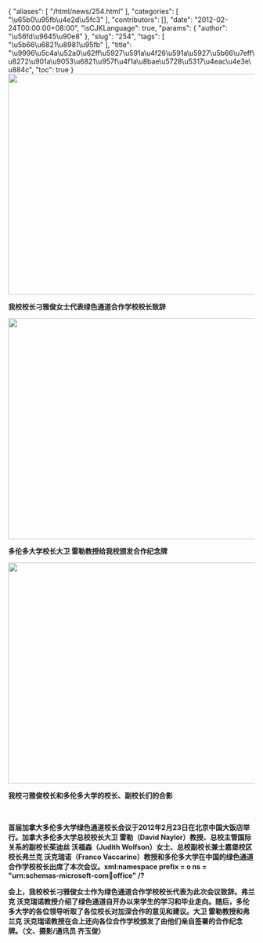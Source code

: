 {
    "aliases": [
        "/html/news/254.html"
    ],
    "categories": [
        "\u65b0\u95fb\u4e2d\u5fc3"
    ],
    "contributors": [],
    "date": "2012-02-24T00:00:00+08:00",
    "isCJKLanguage": true,
    "params": {
        "author": "\u56fd\u9645\u90e8"
    },
    "slug": "254",
    "tags": [
        "\u5b66\u6821\u8981\u95fb"
    ],
    "title": "\u9996\u5c4a\u52a0\u62ff\u5927\u591a\u4f26\u591a\u5927\u5b66\u7eff\u8272\u901a\u9053\u6821\u957f\u4f1a\u8bae\u5728\u5317\u4eac\u4e3e\u884c",
    "toc": true
}
**<img
    src="https://cdn.tfls.online/mirror/full/735c2723fd3a3a78d9cec1818e2d7f1d015e4745.jpg"
    style="display:block;margin-left:auto;margin-right:auto;"
    decoding="async"
    fetchpriority="auto"
    loading="lazy"
    height="450"
    width="600"
/>**

**我校校长刁雅俊女士代表绿色通道合作学校校长致辞**

**<img
    src="https://cdn.tfls.online/mirror/full/5dfe179813e4008ebb32eed1fddf23b6e9ae73a7.jpg"
    style="display:block;margin-left:auto;margin-right:auto;"
    decoding="async"
    fetchpriority="auto"
    loading="lazy"
    height="450"
    width="600"
/>**

**多伦多大学校长大卫 雷勒教授给我校颁发合作纪念牌**

**<img
    src="https://cdn.tfls.online/mirror/full/292c4aae9a9455a6a5fc016a8f95f69a6e1bf932.jpg"
    style="display:block;margin-left:auto;margin-right:auto;"
    decoding="async"
    fetchpriority="auto"
    loading="lazy"
    height="450"
    width="600"
/>**

**我校刁雅俊校长和多伦多大学的校长、副校长们的合影**

 

**首届加拿大多伦多大学绿色通道校长会议于2012年2月23日在北京中国大饭店举行。加拿大多伦多大学总校校长大卫 雷勒（David Naylor）教授、总校主管国际关系的副校长茱迪丝 沃福森（Judith Wolfson）女士、总校副校长兼士嘉堡校区校长弗兰克 沃克瑞诺（Franco Vaccarino）教授和多伦多大学在中国的绿色通道合作学校校长出席了本次会议。xml:namespace prefix = o ns = "urn:schemas-microsoft-com:office:office" /?**

**会上，我校校长刁雅俊女士作为绿色通道合作学校校长代表为此次会议致辞。弗兰克 沃克瑞诺教授介绍了绿色通道自开办以来学生的学习和毕业走向。随后，多伦多大学的各位领导听取了各位校长对加深合作的意见和建议。大卫 雷勒教授和弗兰克 沃克瑞诺教授在会上还向各位合作学校颁发了由他们亲自签署的合作纪念牌。（文、摄影/通讯员 齐玉俊）**

